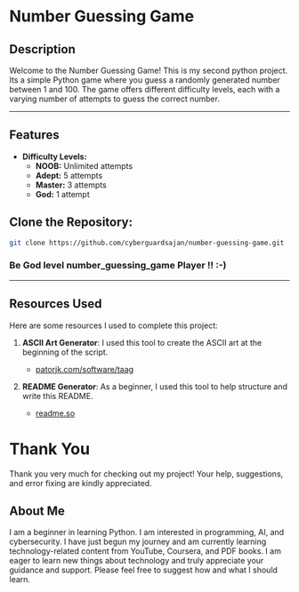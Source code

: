 # Number Guessing Game

## Description

Welcome to the Number Guessing Game! This is my second python project. Its a  simple Python game where you guess a randomly generated number between 1 and 100. The game offers different difficulty levels, each with a varying number of attempts to guess the correct number.

---

## Features

- **Difficulty Levels:**
  - **NOOB:** Unlimited attempts
  - **Adept:** 5 attempts
  - **Master:** 3 attempts
  - **God:** 1 attempt


## Clone the Repository:

   ```bash
   git clone https://github.com/cyberguardsajan/number-guessing-game.git
   ```


### Be God level number_guessing_game Player !! :-)

---

## Resources Used
Here are some resources I used to complete this project:

1. **ASCII Art Generator**: I used this tool to create the ASCII art at the beginning of the script.
   - [patorjk.com/software/taag](https://patorjk.com/software/taag/#p=display&f=Graffiti&t=Type%20Something)

2. **README Generator**: As a beginner, I used this tool to help structure and write this README.
   - [readme.so](https://readme.so/)

# Thank You
Thank you very much for checking out my project! Your help, suggestions, and error fixing are kindly appreciated.

## About Me 
I am a beginner in learning Python. I am interested in programming, AI, and cybersecurity.
I have just begun my journey and am currently learning technology-related content from YouTube,
Coursera, and PDF books. I am eager to learn new things about technology and truly appreciate
your guidance and support. Please feel free to suggest how and what I should learn.

 
